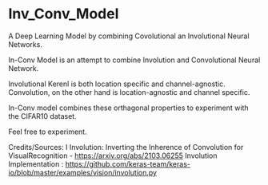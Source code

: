 # Inv_Conv_Model
A Deep Learning Model by combining Covolutional  an Involutional Neural Networks.

In-Conv Model is an attempt to combine Involution and Convolutional Neural Network. 

Involutional Kerenl is both location specific and channel-agnostic. Convolution, on the other
hand is location-agnostic and channel specific.

In-Conv model combines these orthagonal properties to experiment with the CIFAR10 dataset.

Feel free to experiment.

Credits/Sources: I 
  Involution: Inverting the Inherence of Convolution for VisualRecognition - https://arxiv.org/abs/2103.06255 
  Involution Implementation : https://github.com/keras-team/keras-io/blob/master/examples/vision/involution.py

